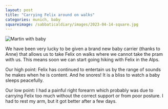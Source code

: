 ```yaml
---
layout: post
title: "Carrying Felix around on walks"
categories: munich, baby
squareimage: /sabbaticaldiary/images/2023-04-14-square.jpg
---
```

<img src="/sabbaticaldiary/images/2023-04-14.jpg" alt="Martin with baby" class="center">

We have been very lucky to be given a brand new baby carrier (thanks to Anne) that allows us to take Felix on walks where we cannot take the pram with us. This means soon we can start going hiking with Felix in the Alps.

Our high point:
Felix has continued to entertain us by the range of sounds he makes when he is content. And he snores! It is a bliss to watch a baby sleeps peacefully. 

Our low point:
I had a painful right forearm which probably was due to carrying Felix too much without the correct support or from poor posture. I had to rest my arm, but it got better after a few days.